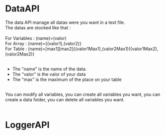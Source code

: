 # DataAPI
The data API manage all datas were you want in a text file.<br>
The datas are stocked like that :<br><br>
For Variables : (name)=(valor)<br>
For Array : (name)={(valor1),(valor2)}<br>
For Table : (name)=[max1][max2]{(valor1Max1),(valor2Max1){(valor1Max2),(valor2Max2)}<br><br>

- The "name" is the name of the data.<br>
- The "valor" is the valor of your data<br>
- The "max" is the maximum of the place on your table<br><br>

You can modify all variables, you can create all variables you want, you can create a data folder, you can delete all variables you want.<br><br>

# LoggerAPI
